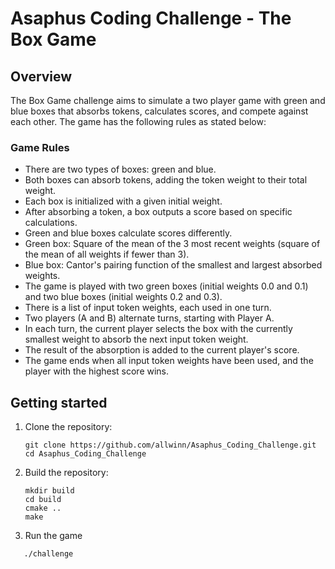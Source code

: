# Asaphus Coding Challenge - The Box Game 

## Overview

The Box Game challenge aims to simulate a two player game with green and blue boxes that absorbs tokens, calculates scores, and compete against each other.
The game has the following rules as stated below:

### Game Rules

* There are two types of boxes: green and blue.
* Both boxes can absorb tokens, adding the token weight to their total weight.
* Each box is initialized with a given initial weight.
* After absorbing a token, a box outputs a score based on specific calculations.
* Green and blue boxes calculate scores differently.
* Green box: Square of the mean of the 3 most recent weights (square of the mean of all weights if fewer than 3).
* Blue box: Cantor's pairing function of the smallest and largest absorbed weights.
* The game is played with two green boxes (initial weights 0.0 and 0.1) and two blue boxes (initial weights 0.2 and 0.3).
* There is a list of input token weights, each used in one turn.
* Two players (A and B) alternate turns, starting with Player A.
* In each turn, the current player selects the box with the currently smallest weight to absorb the next input token weight.
* The result of the absorption is added to the current player's score.
* The game ends when all input token weights have been used, and the player with the highest score wins.

## Getting started

1. Clone the repository:
   
   ```
   git clone https://github.com/allwinn/Asaphus_Coding_Challenge.git
   cd Asaphus_Coding_Challenge
   ```
   
2. Build the repository:

   ```
   mkdir build
   cd build
   cmake ..
   make
   ```
   
3. Run the game

```
   ./challenge
```


